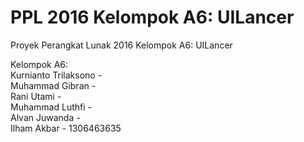 # PPL 2016 Kelompok A6: UILancer
Proyek Perangkat Lunak 2016 Kelompok A6: UILancer

Kelompok A6:  
Kurnianto Trilaksono -  
Muhammad Gibran -  
Rani Utami -  
Muhammad Luthfi -  
Alvan Juwanda -  
Ilham Akbar - 1306463635  
